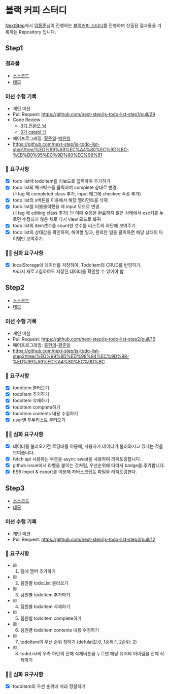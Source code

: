 # 블랙 커피 스터디

[NextStep](https://edu.nextstep.camp/)에서
[임동준](https://github.com/eastjun)님이 진행하는
[블랙커피 스터디](https://edu.nextstep.camp/c/L1Ma1gyX/)를 진행하며
산출된 결과물을 기록하는 Repository 입니다.

## Step1

### 결과물

- [소스코드](./step1)
- [데모](https://junilhwang.github.io/black-coffee-study/step1/index.html)

### 미션 수행 기록

- 개인 미션
 - Pull Request: https://github.com/next-step/js-todo-list-step1/pull/29
 - Code Review
   - [3기 전환오 님](https://github.com/next-step/js-todo-list-step1/pull/30)
   - [3기 catsbi 님](https://github.com/next-step/js-todo-list-step1/pull/31)
- 페어프로그래밍: [황준일](https://github.com/junilhwang)-[박은영](https://github.com/eyabc)
 - https://github.com/next-step/js-todo-list-step1/tree/%ED%99%A9%EC%A4%80%EC%9D%BC-%EB%B0%95%EC%9D%80%EC%98%81

### 🎯 요구사항

- [X] todo list에 todoItem을 키보드로 입력하여 추가하기
- [X] todo list의 체크박스를 클릭하여 complete 상태로 변경.\
 (li tag 에 completed class 추가, input 태그에 checked 속성 추가)
- [X] todo list의 x버튼을 이용해서 해당 엘리먼트를 삭제
- [X] todo list를 더블클릭했을 때 input 모드로 변경.\
 (li tag 에 editing class 추가) 단 이때 수정을 완료하지 않은 상태에서 esc키를 누르면 수정되지 않은 채로 다시 view 모드로 복귀
- [X] todo list의 item갯수를 count한 갯수를 리스트의 하단에 보여주기
- [X] todo list의 상태값을 확인하여, 해야할 일과, 완료한 일을 클릭하면 해당 상태의 아이템만 보여주기

### 🎯🎯 심화 요구사항

- [X] localStorage에 데이터를 저장하여, TodoItem의 CRUD를 반영하기.\
 따라서 새로고침하여도 저장된 데이터를 확인할 수 있어야 함

## Step2

- [소스코드](./step2)
- [데모](https://junilhwang.github.io/black-coffee-study/step2/index.html)

### 미션 수행 기록

- 개인 미션
 - Pull Request: https://github.com/next-step/js-todo-list-step2/pull/16
- 페어프로그래밍: [홍현의](https://github.com/hongjehong)-[황준일](https://github.com/junilhwang)
 - https://github.com/next-step/js-todo-list-step2/tree/%ED%99%8D%ED%98%84%EC%9D%98-%ED%99%A9%EC%A4%80%EC%9D%BC

### 🎯 요구사항

- [X] todoItem 불러오기
- [X] todoItem 추가하기
- [X] todoItem 삭제하기
- [X] todoItem complete하기
- [X] todoItem contents 내용 수정하기
- [X] user별 투두리스트 불러오기

### 🎯🎯 심화 요구사항

- [X] 데이터를 불러오기전 로딩바를 이용해, 사용자가 데이터가 불러와지고 있다는 것을 보여줍니다.
- [X] fetch api 사용하는 부분을 async await을 사용하여 리팩토링합니다.
- [X] github issue에서 라벨을 붙이는 것처럼, 우선순위에 따라서 badge를 추가합니다.
- [X] ES6 impot & export를 이용해 자바스크립트 파일을 리팩토링한다.

## Step3

- [소스코드](./step3)
- [데모](https://junilhwang.github.io/black-coffee-study/step2/index.html)

### 미션 수행 기록

- 개인 미션
 - Pull Request: https://github.com/next-step/js-todo-list-step3/pull/12

### 🎯 요구사항

- [X] 1. 팀에 멤버 추가하기
- [X] 2. 팀원별 todoList 불러오기
- [X] 3. 팀원별 todoItem 추가하기
- [X] 4. 팀원별 todoItem 삭제하기
- [X] 5. 팀원별 todoItem complete하기
- [X] 6. 팀원별 todoItem contents 내용 수정하기
- [X] 7. todoItem의 우선 순위 정하기 (defulat값:0, 1순위:1, 2순위: 2)
- [X] 8. todoList의 우측 하단의 전체 삭제버튼을 누르면 해당 유저의 아이템을 전체 삭제하기

### 🎯🎯 심화 요구사항

- [X] todoItem의 우선 순위에 따라 정렬하기

